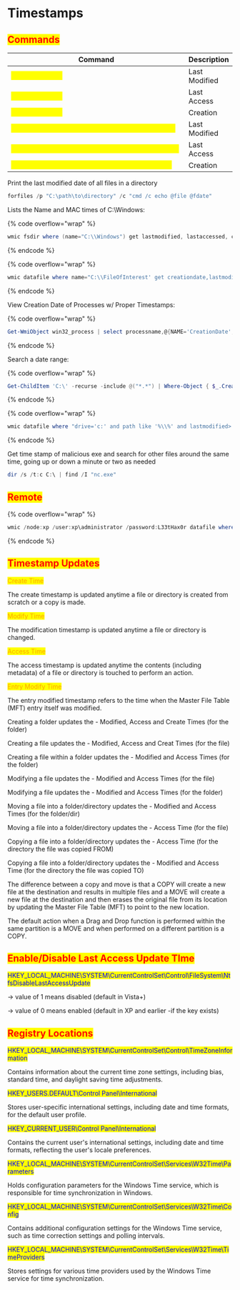 # Timestamps

## <mark style="color:red;">Commands</mark>

<table data-header-hidden data-full-width="true"><thead><tr><th width="507">Command</th><th>Description</th></tr></thead><tbody><tr><td><mark style="color:yellow;"><code>dir /tw &#x3C;file></code></mark></td><td>Last Modified</td></tr><tr><td><mark style="color:yellow;"><code>dir /ta &#x3C;file></code></mark></td><td>Last Access</td></tr><tr><td><mark style="color:yellow;"><code>dir /tc &#x3C;file></code></mark></td><td>Creation</td></tr><tr><td><mark style="color:yellow;"><code>Get-Item &#x3C;file> | Select-Object LastWriteTime</code></mark></td><td>Last Modified</td></tr><tr><td><mark style="color:yellow;"><code>Get-Item &#x3C;file> | Select-Object LastAccessTime</code></mark></td><td>Last Access</td></tr><tr><td><mark style="color:yellow;"><code>Get-Item &#x3C;file> | Select-Object CreationTime</code></mark></td><td>Creation</td></tr></tbody></table>

Print the last modified date of all files in a directory

```powershell
forfiles /p "C:\path\to\directory" /c "cmd /c echo @file @fdate"
```

Lists the Name and MAC times of C:\Windows:

{% code overflow="wrap" %}
```powershell
wmic fsdir where (name="C:\\Windows") get lastmodified, lastaccessed, creationdate, name
```
{% endcode %}

{% code overflow="wrap" %}
```powershell
wmic datafile where name="C:\\FileOfInterest' get creationdate,lastmodified,lastaccessed
```
{% endcode %}

View Creation Date of Processes w/ Proper Timestamps:

{% code overflow="wrap" %}
```powershell
Get-WmiObject win32_process | select processname,@{NAME='CreationDate';EXPRESSION={$_.ConvertToDateTime($_.CreationDate)}},ProcessId,CommandLine |sort CreationDate -desc | format-table -auto -wrap
```
{% endcode %}

Search a date range:

{% code overflow="wrap" %}
```powershell
Get-ChildItem 'C:\' -recurse -include @("*.*") | Where-Object { $_.CreationTime -ge "03/01/2014" -and $_.CreationTime -le "04/14/2015" }
```
{% endcode %}

{% code overflow="wrap" %}
```powershell
wmic datafile where "drive='c:' and path like '%\\%' and lastmodified>'20140414233423.000000-240' and lastmodified<'20140420233445.000000-240'" get name
```
{% endcode %}

Get time stamp of malicious exe and search for other files around the same time, going up or down a minute or two as needed

```powershell
dir /s /t:c C:\ | find /I "nc.exe" 
```

## <mark style="color:red;">Remote</mark>

{% code overflow="wrap" %}
```powershell
wmic /node:xp /user:xp\administrator /password:L33tHax0r datafile where name='c:\\windows\\system32\\logon.scr' list full
```
{% endcode %}

## <mark style="color:red;">Timestamp Updates</mark>

<mark style="color:orange;">Create Time</mark>

The create timestamp is updated anytime a file or directory is created from scratch or a copy is made.

<mark style="color:orange;">Modify Time</mark>

The modification timestamp is updated anytime a file or directory is changed.

<mark style="color:orange;">Access Time</mark>

The access timestamp is updated anytime the contents (including metadata) of a file or directory is touched to perform an action.

<mark style="color:orange;">Entry Modify Time</mark>

The entry modified timestamp refers to the time when the Master File Table (MFT) entry itself was modified.

Creating a folder updates the - Modified, Access and Create Times (for the folder)

Creating a file updates the - Modified, Access and Creat Times (for the file)

Creating a file within a folder updates the - Modified and Access Times (for the folder)



Modifying a file updates the - Modified and Access Times (for the file)

Modifying a file updates the - Modified and Access Times (for the folder)



Moving a file into a folder/directory updates the - Modified and Access Times (for the folder/dir)

Moving a file into a folder/directory updates the - Access Time (for the file)



Copying a file into a folder/directory updates the - Access Time (for the directory the file was copied FROM)

Copying a file into a folder/directory updates the - Modified and Access Time (for the directory the file was copied TO)

The difference between a copy and move is that a COPY will create a new file at the destination and results in multiple files and a MOVE will create a new file at the destination and then erases the original file from its location by updating the Master File Table (MFT) to point to the new location.

The default action when a Drag and Drop function is performed within the same partition is a MOVE and when performed on a different partition is a COPY.

## <mark style="color:red;">Enable/Disable Last Access Update TIme</mark>

<mark style="color:blue;">HKEY\_LOCAL\_MACHINE\SYSTEM\CurrentControlSet\Control\FileSystem\NtfsDisableLastAccessUpdate</mark>

\-> value of 1 means disabled (default in Vista+)

\-> value of 0 means enabled (default in XP and earlier -if the key exists)

## <mark style="color:red;">Registry Locations</mark>

<mark style="color:blue;">HKEY\_LOCAL\_MACHINE\SYSTEM\CurrentControlSet\Control\TimeZoneInformation</mark>

Contains information about the current time zone settings, including bias, standard time, and daylight saving time adjustments.

<mark style="color:blue;">HKEY\_USERS.DEFAULT\Control Panel\International</mark>

Stores user-specific international settings, including date and time formats, for the default user profile.

<mark style="color:blue;">HKEY\_CURRENT\_USER\Control Panel\International</mark>

Contains the current user's international settings, including date and time formats, reflecting the user's locale preferences.

<mark style="color:blue;">HKEY\_LOCAL\_MACHINE\SYSTEM\CurrentControlSet\Services\W32Time\Parameters</mark>

Holds configuration parameters for the Windows Time service, which is responsible for time synchronization in Windows.

<mark style="color:blue;">HKEY\_LOCAL\_MACHINE\SYSTEM\CurrentControlSet\Services\W32Time\Config</mark>

Contains additional configuration settings for the Windows Time service, such as time correction settings and polling intervals.

<mark style="color:blue;">HKEY\_LOCAL\_MACHINE\SYSTEM\CurrentControlSet\Services\W32Time\TimeProviders</mark>

Stores settings for various time providers used by the Windows Time service for time synchronization.

